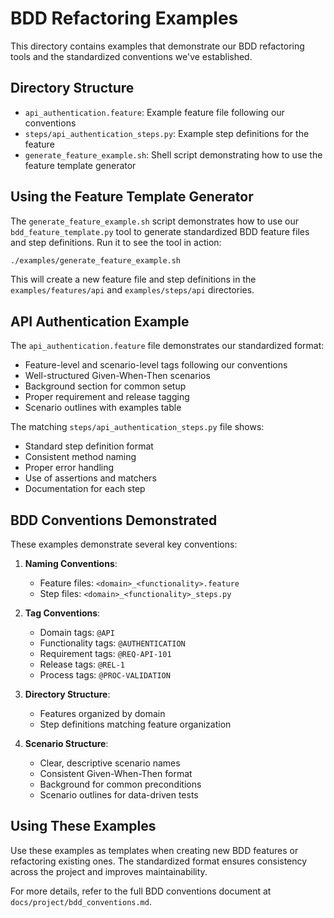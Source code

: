 # BDD Refactoring Examples

This directory contains examples that demonstrate our BDD refactoring tools and the standardized conventions we've established.

## Directory Structure

- `api_authentication.feature`: Example feature file following our conventions
- `steps/api_authentication_steps.py`: Example step definitions for the feature
- `generate_feature_example.sh`: Shell script demonstrating how to use the feature template generator

## Using the Feature Template Generator

The `generate_feature_example.sh` script demonstrates how to use our `bdd_feature_template.py` tool to generate standardized BDD feature files and step definitions. Run it to see the tool in action:

```bash
./examples/generate_feature_example.sh
```

This will create a new feature file and step definitions in the `examples/features/api` and `examples/steps/api` directories.

## API Authentication Example

The `api_authentication.feature` file demonstrates our standardized format:

- Feature-level and scenario-level tags following our conventions
- Well-structured Given-When-Then scenarios
- Background section for common setup
- Proper requirement and release tagging
- Scenario outlines with examples table

The matching `steps/api_authentication_steps.py` file shows:

- Standard step definition format
- Consistent method naming
- Proper error handling
- Use of assertions and matchers
- Documentation for each step

## BDD Conventions Demonstrated

These examples demonstrate several key conventions:

1. **Naming Conventions**:
   - Feature files: `<domain>_<functionality>.feature`
   - Step files: `<domain>_<functionality>_steps.py`

2. **Tag Conventions**:
   - Domain tags: `@API`
   - Functionality tags: `@AUTHENTICATION`
   - Requirement tags: `@REQ-API-101`
   - Release tags: `@REL-1`
   - Process tags: `@PROC-VALIDATION`

3. **Directory Structure**:
   - Features organized by domain
   - Step definitions matching feature organization

4. **Scenario Structure**:
   - Clear, descriptive scenario names
   - Consistent Given-When-Then format
   - Background for common preconditions
   - Scenario outlines for data-driven tests

## Using These Examples

Use these examples as templates when creating new BDD features or refactoring existing ones. The standardized format ensures consistency across the project and improves maintainability.

For more details, refer to the full BDD conventions document at `docs/project/bdd_conventions.md`. 